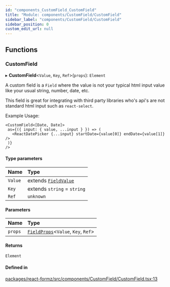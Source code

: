```yaml
---
id: "components_CustomField_CustomField"
title: "Module: components/CustomField/CustomField"
sidebar_label: "components/CustomField/CustomField"
sidebar_position: 0
custom_edit_url: null
---
```


## Functions

### CustomField

▸ **CustomField**<`Value`, `Key`, `Ref`\>(`props`): `Element`

A custom field is a `Field` where the value is not your typical html input value like
your usual string, number, date, etc.

This field is great for integrating with third party libraries who's api's
are not standard html input such as `react-select`.

Example Usage:

```tsx
<CustomField<[Date, Date]>
 as={({ input: { value, ...input } }) => (
   <ReactDatePicker {...input} startDate={value[0]} endDate={value[1]} />
 )}
/>
```

#### Type parameters

| Name | Type |
| :------ | :------ |
| `Value` | extends [`FieldValue`](types_field.md#fieldvalue) |
| `Key` | extends `string` = `string` |
| `Ref` | `unknown` |

#### Parameters

| Name | Type |
| :------ | :------ |
| `props` | [`FieldProps`](components_Field_Field_types.md#fieldprops)<`Value`, `Key`, `Ref`\> |

#### Returns

`Element`

#### Defined in

[packages/react-formz/src/components/CustomField/CustomField.tsx:13](https://github.com/ZerryStack/react-formz/blob/main/packages/react-formz/src/components/CustomField/CustomField.tsx#L13)
